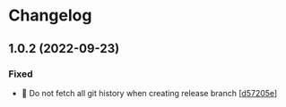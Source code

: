 # Changelog

<a name="1.0.2"></a>
## 1.0.2 (2022-09-23)

### Fixed

- 💚 Do not fetch all git history when creating release branch [[d57205e](https://github.com/nielsborie/network-graphs-environment/commit/d57205ed18caf85d66165814cd0ca17ed30c3a2b)]


